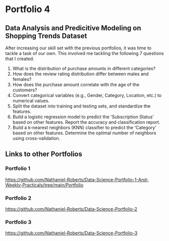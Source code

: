 # Portfolio 4
## Data Analysis and Predicitive Modeling on Shopping Trends Dataset
After increasing our skill set with the previous portfolios, it was time to tackle a task of our own. This involved me tackling the following 7 questions that I created.
1. What is the distribution of purchase amounts in different categories?
2. How does the review rating distribution differ between males and females?
3. How does the purchase amount correlate with the age of the customers?
4. Convert categorical variables (e.g., Gender, Category, Location, etc.) to numerical values.
5. Split the dataset into training and testing sets, and standardize the features.
6. Build a logistic regression model to predict the 'Subscription Status' based on other features. Report the accuracy and classification report.
7. Build a k-nearest neighbors (KNN) classifier to predict the 'Category' based on other features. Determine the optimal number of neighbors using cross-validation.

## Links to other Portfolios
### Portfolio 1
https://github.com/Nathaniel-Roberts/Data-Science-Portfolio-1-And-Weekly-Practicals/tree/main/Portfolio

### Portfolio 2
https://github.com/Nathaniel-Roberts/Data-Science-Portfolio-2

### Portfolio 3
https://github.com/Nathaniel-Roberts/Data-Science-Portfolio-3
